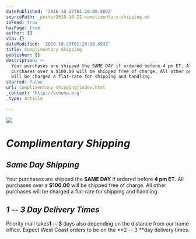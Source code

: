 ```yaml
---
datePublished: '2016-10-23T01:20:08.880Z'
sourcePath: _posts/2016-10-21-complimentary-shipping.md
inFeed: true
hasPage: true
author: []
via: {}
dateModified: '2016-10-23T01:20:08.493Z'
title: Complimentary Shipping
publisher: {}
description: >-
  Your purchases are shipped the SAME DAY if ordered before 4 pm ET. All
  purchases over a $100.00 will be shipped free of charge. All other purchases
  will be charged a flat-rate for shipping and handling.
starred: false
url: complimentary-shipping/index.html
_context: 'http://schema.org'
_type: Article

---
```

![](https://the-grid-user-content.s3-us-west-2.amazonaws.com/b008ae16-b479-46aa-a0a7-051f27b84fdd.gif)

# _**Complimentary Shipping**_

## _Same Day Shipping_

Your purchases are shipped the **SAME DAY** if ordered before **4 pm ET**. All purchases over a **$100.00** will be shipped free of charge. All other purchases will be charged a flat-rate for shipping and handling.

## _1 -- 3 Day Delivery Times_

Priority mail takes**1 -- 3** days also depending on the distance from our home office. Expect West Coast orders to be on the **2 -- 3 **day delivery times.